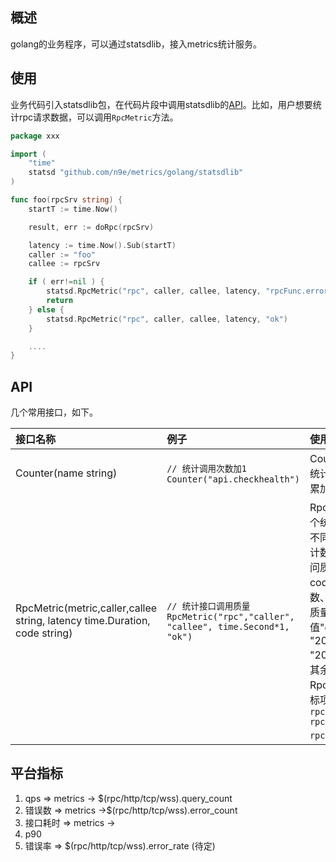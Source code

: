 ## 概述
golang的业务程序，可以通过statsdlib，接入metrics统计服务。

## 使用
业务代码引入statsdlib包，在代码片段中调用statsdlib的[API](#API)。比如，用户想要统计rpc请求数据，可以调用`RpcMetric`方法。

```go
package xxx

import (
	"time"
	statsd "github.com/n9e/metrics/golang/statsdlib"
)

func foo(rpcSrv string) {
	startT := time.Now()

	result, err := doRpc(rpcSrv)

	latency := time.Now().Sub(startT)
	caller := "foo"
	callee := rpcSrv

	if ( err!=nil ) {
		statsd.RpcMetric("rpc", caller, callee, latency, "rpcFunc.error")
		return		
	} else {
		statsd.RpcMetric("rpc", caller, callee, latency, "ok")		
	}

	....
}

```

## API
几个常用接口，如下。

|接口名称|例子|使用场景|
|:----|:----|:---|
|Counter(name string)|`// 统计调用次数加1`<br/>`Counter("api.checkhealth") `|Counter输出一个统计周期内的计数累加和|
|RpcMetric(metric,caller,callee string, latency time.Duration, code string)|`// 统计接口调用质量`<br/>`RpcMetric("rpc","caller", "callee", time.Second*1, "ok") `|RpcMetric输出一个统计周期内 (1)不同code的统计计数、错误率、访问质量 (2)所有code的统计计数、错误率、访问质量。code取值"ok", "0", "200", "201", "203"代表成功，其余均代表失败。Rpc产生的监控指标项，包括`rpc.counter, rpc.error.ratio, rpc.latency`。|



## 平台指标

1. qps => metrics ->  $(rpc/http/tcp/wss).query_count
2. 错误数 => metrics ->$(rpc/http/tcp/wss).error_count
3. 接口耗时 => metrics ->  
4. p90
5. 错误率 => $(rpc/http/tcp/wss).error_rate (待定)
